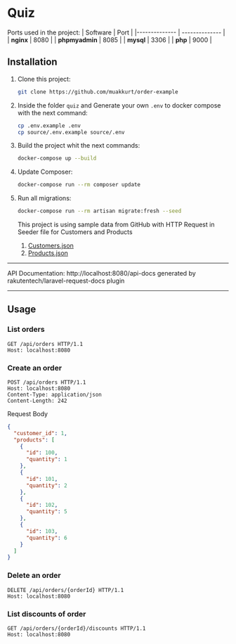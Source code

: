 # Quiz

Ports used in the project:
| Software | Port |
|-------------- | -------------- |
| **nginx** | 8080 |
| **phpmyadmin** | 8085 |
| **mysql** | 3306 |
| **php** | 9000 |

## Installation

1. Clone this project:

   ```sh
   git clone https://github.com/muakkurt/order-example
   ```

2. Inside the folder `quiz` and Generate your own `.env` to docker compose with the next command:

   ```sh
   cp .env.example .env
   cp source/.env.example source/.env
   ```

3. Build the project whit the next commands:

   ```sh
   docker-compose up --build
   ```

4. Update Composer:
   ```sh
   docker-compose run --rm composer update
   ```

5. Run all migrations:

   ```sh
   docker-compose run --rm artisan migrate:fresh --seed
   ```
   This project is using sample data from GitHub with HTTP Request in Seeder file for Customers and Products
   1. [Customers.json](https://github.com/ideasoft/se-take-home-assessment/blob/master/example-data/customers.json)
   2. [Products.json](https://github.com/ideasoft/se-take-home-assessment/blob/master/example-data/products.json)
   
---

API Documentation: http://localhost:8080/api-docs
generated by rakutentech/laravel-request-docs plugin

---
## Usage

### List orders
```
GET /api/orders HTTP/1.1
Host: localhost:8080
```

### Create an order
````
POST /api/orders HTTP/1.1
Host: localhost:8080
Content-Type: application/json
Content-Length: 242
````
Request Body
````json
{
  "customer_id": 1,
  "products": [
    {
      "id": 100,
      "quantity": 1
    },
    {
      "id": 101,
      "quantity": 2
    },
    {
      "id": 102,
      "quantity": 5
    },
    {
      "id": 103,
      "quantity": 6
    }
  ]
}
````

### Delete an order 
````
DELETE /api/orders/{orderId} HTTP/1.1
Host: localhost:8080
````

### List discounts of order
```
GET /api/orders/{orderId}/discounts HTTP/1.1
Host: localhost:8080
```
